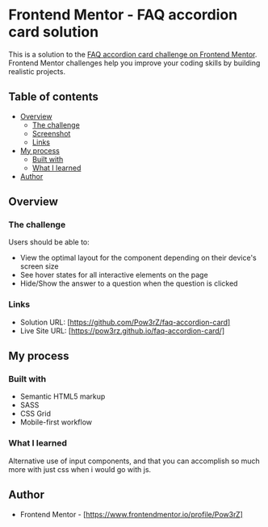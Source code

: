 # Frontend Mentor - FAQ accordion card solution

This is a solution to the [FAQ accordion card challenge on Frontend Mentor](https://www.frontendmentor.io/challenges/faq-accordion-card-XlyjD0Oam). Frontend Mentor challenges help you improve your coding skills by building realistic projects. 

## Table of contents

- [Overview](#overview)
  - [The challenge](#the-challenge)
  - [Screenshot](#screenshot)
  - [Links](#links)
- [My process](#my-process)
  - [Built with](#built-with)
  - [What I learned](#what-i-learned)
- [Author](#author)


## Overview

### The challenge

Users should be able to:

- View the optimal layout for the component depending on their device's screen size
- See hover states for all interactive elements on the page
- Hide/Show the answer to a question when the question is clicked


### Links

- Solution URL: [https://github.com/Pow3rZ/faq-accordion-card]
- Live Site URL: [https://pow3rz.github.io/faq-accordion-card/]

## My process

### Built with

- Semantic HTML5 markup
- SASS
- CSS Grid
- Mobile-first workflow

### What I learned

Alternative use of input components, and that you can accomplish so much more with just css when i would go with js.

## Author

- Frontend Mentor - [https://www.frontendmentor.io/profile/Pow3rZ]

